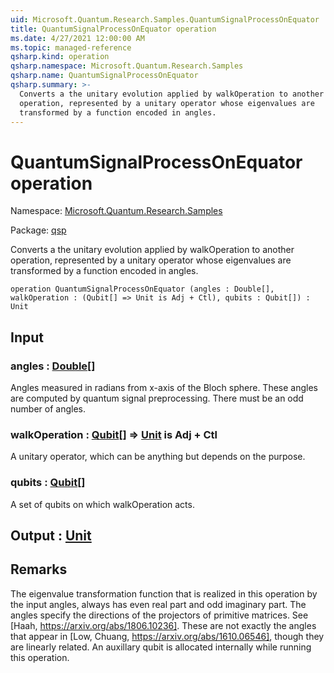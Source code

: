 ```yaml
---
uid: Microsoft.Quantum.Research.Samples.QuantumSignalProcessOnEquator
title: QuantumSignalProcessOnEquator operation
ms.date: 4/27/2021 12:00:00 AM
ms.topic: managed-reference
qsharp.kind: operation
qsharp.namespace: Microsoft.Quantum.Research.Samples
qsharp.name: QuantumSignalProcessOnEquator
qsharp.summary: >-
  Converts a the unitary evolution applied by walkOperation to another
  operation, represented by a unitary operator whose eigenvalues are
  transformed by a function encoded in angles.
---
```


# QuantumSignalProcessOnEquator operation

Namespace: [Microsoft.Quantum.Research.Samples](xref:Microsoft.Quantum.Research.Samples)

Package: [qsp](https://nuget.org/packages/qsp)


Converts a the unitary evolution applied by walkOperation to anotheroperation, represented by a unitary operator whose eigenvalues aretransformed by a function encoded in angles.

```qsharp
operation QuantumSignalProcessOnEquator (angles : Double[], walkOperation : (Qubit[] => Unit is Adj + Ctl), qubits : Qubit[]) : Unit
```


## Input

### angles : [Double](xref:microsoft.quantum.qsharp.valueliterals#double-literals)[]

Angles measured in radians from x-axis of the Bloch sphere. These angles are computed by quantum signal preprocessing.There must be an odd number of angles.


### walkOperation : [Qubit](xref:microsoft.quantum.qsharp.valueliterals#qubit-literals)[] => [Unit](xref:microsoft.quantum.qsharp.valueliterals#unit-literal)  is Adj + Ctl

A unitary operator, which can be anything but depends on the purpose.


### qubits : [Qubit](xref:microsoft.quantum.qsharp.valueliterals#qubit-literals)[]

A set of qubits on which walkOperation acts.



## Output : [Unit](xref:microsoft.quantum.qsharp.valueliterals#unit-literal)



## Remarks

The eigenvalue transformation function that is realized in this operation by the input angles,always has even real part and odd imaginary part.The angles specify the directions of the projectors of primitive matrices. See [Haah, https://arxiv.org/abs/1806.10236].These are not exactly the angles that appear in [Low, Chuang, https://arxiv.org/abs/1610.06546], though they are linearly related.An auxillary qubit is allocated internally while running this operation.
